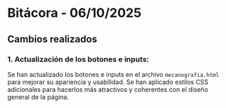 # Bitácora - 06/10/2025

## Cambios realizados

### 1. Actualización de los botones e inputs:
Se han actualizado los botones e inputs en el archivo `mecanografia.html` para mejorar su apariencia y usabilidad. Se han aplicado estilos CSS adicionales para hacerlos más atractivos y coherentes con el diseño general de la página.
